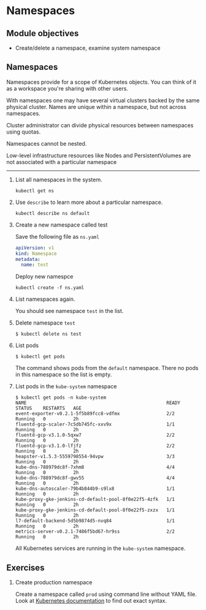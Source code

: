 Namespaces
==========

Module objectives
-----------------

- Create/delete a namespace, examine system namespace

Namespaces
----------

Namespaces provide for a scope of Kubernetes objects. You can think of it as a workspace you're sharing with other users.

With namespaces one may have several virtual clusters backed by the same physical cluster. Names are unique within a namespace, but not across namespaces.

Cluster administrator can divide physical resources between namespaces using quotas.

Namespaces cannot be nested.

Low-level infrastructure resources like Nodes and PersistentVolumes are not associated with a particular namespace

---

1. List all namespaces in the system.
    ```
    kubectl get ns
    ```

1. Use `describe` to learn more about a particular namespace.
    ```
    kubectl describe ns default
    ```

1. Create a new namespace called test

    Save the following file as `ns.yaml`
    ```yaml
    apiVersion: v1
    kind: Namespace
    metadata:
      name: test
    ```

    Deploy new namespce

    ```
    kubectl create -f ns.yaml
    ```

1. List namespaces again.

    You should see namespace `test` in the list.

1. Delete namespace `test`

    ```
    $ kubectl delete ns test
    ```

1. List pods

    ```
    $ kubectl get pods
    ```

    The command shows pods from the `default` namespace. There no pods in this namespace so the list is empty.

1. List pods in the `kube-system` namespace

    ```
    $ kubectl get pods -n kube-system
    NAME                                                   READY   STATUS    RESTARTS   AGE
    event-exporter-v0.2.1-5f5b89fcc8-vdfmx                 2/2     Running   0          2h
    fluentd-gcp-scaler-7c5db745fc-xxv9x                    1/1     Running   0          2h
    fluentd-gcp-v3.1.0-5qxw7                               2/2     Running   0          2h
    fluentd-gcp-v3.1.0-lfjfz                               2/2     Running   0          2h
    heapster-v1.5.3-5559798554-94vpw                       3/3     Running   0          2h
    kube-dns-788979dc8f-7xhm8                              4/4     Running   0          2h
    kube-dns-788979dc8f-gwv55                              4/4     Running   0          2h
    kube-dns-autoscaler-79b4b844b9-s9lx8                   1/1     Running   0          2h
    kube-proxy-gke-jenkins-cd-default-pool-8f0e22f5-4zfk   1/1     Running   0          2h
    kube-proxy-gke-jenkins-cd-default-pool-8f0e22f5-zxzx   1/1     Running   0          2h
    l7-default-backend-5d5b9874d5-nvq84                    1/1     Running   0          2h
    metrics-server-v0.2.1-7486f5bd67-hr9ss                 2/2     Running   0          2h
    ```

    All Kubernetes services are running in the `kube-system` namespace.

Exercises
---------

1. Create production namespace

   Create a namespace called `prod` using command line without YAML file.
   Look at [Kubernetes documentation](https://kubernetes.io/docs/reference/generated/kubectl/kubectl-commands#-em-namespace-em-) to find out exact syntax.
